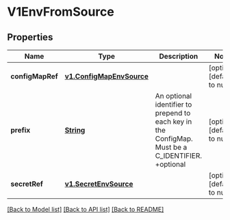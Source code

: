 # V1EnvFromSource
## Properties

Name | Type | Description | Notes
------------ | ------------- | ------------- | -------------
**configMapRef** | [**v1.ConfigMapEnvSource**](v1.ConfigMapEnvSource.md) |  | [optional] [default to null]
**prefix** | [**String**](string.md) | An optional identifier to prepend to each key in the ConfigMap. Must be a C_IDENTIFIER. +optional | [optional] [default to null]
**secretRef** | [**v1.SecretEnvSource**](v1.SecretEnvSource.md) |  | [optional] [default to null]

[[Back to Model list]](../README.md#documentation-for-models) [[Back to API list]](../README.md#documentation-for-api-endpoints) [[Back to README]](../README.md)

